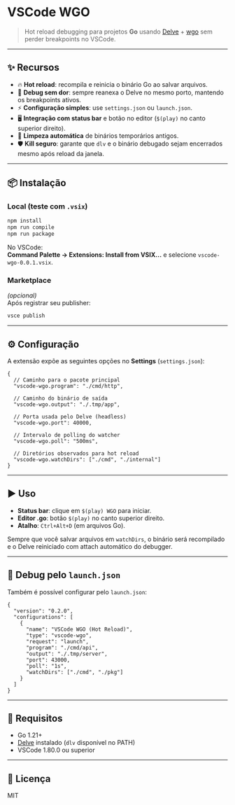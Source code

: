 # VSCode WGO

> Hot reload debugging para projetos **Go** usando [Delve](https://github.com/go-delve/delve) + [wgo](https://github.com/wgo) sem perder breakpoints no VSCode.

---

## ✨ Recursos

- 🔥 **Hot reload**: recompila e reinicia o binário Go ao salvar arquivos.  
- 🐞 **Debug sem dor**: sempre reanexa o Delve no mesmo porto, mantendo os breakpoints ativos.  
- ⚡ **Configuração simples**: use `settings.json` ou `launch.json`.  
- 🖥️ **Integração com status bar** e botão no editor (`$(play)` no canto superior direito).  
- 🧹 **Limpeza automática** de binários temporários antigos.  
- 🛡️ **Kill seguro**: garante que `dlv` e o binário debugado sejam encerrados mesmo após reload da janela.  

---

## 📦 Instalação

### Local (teste com `.vsix`)
```bash
npm install
npm run compile
npm run package
```

No VSCode:  
**Command Palette → Extensions: Install from VSIX...** e selecione `vscode-wgo-0.0.1.vsix`.

### Marketplace
*(opcional)*  
Após registrar seu publisher:
```bash
vsce publish
```

---

## ⚙️ Configuração

A extensão expõe as seguintes opções no **Settings** (`settings.json`):

```jsonc
{
  // Caminho para o pacote principal
  "vscode-wgo.program": "./cmd/http",

  // Caminho do binário de saída
  "vscode-wgo.output": "./.tmp/app",

  // Porta usada pelo Delve (headless)
  "vscode-wgo.port": 40000,

  // Intervalo de polling do watcher
  "vscode-wgo.poll": "500ms",

  // Diretórios observados para hot reload
  "vscode-wgo.watchDirs": ["./cmd", "./internal"]
}
```

---

## ▶️ Uso

- **Status bar**: clique em `$(play) WGO` para iniciar.  
- **Editor .go**: botão `$(play)` no canto superior direito.  
- **Atalho**: `Ctrl+Alt+D` (em arquivos Go).  

Sempre que você salvar arquivos em `watchDirs`, o binário será recompilado e o Delve reiniciado com attach automático do debugger.

---

## 🐞 Debug pelo `launch.json`

Também é possível configurar pelo `launch.json`:

```jsonc
{
  "version": "0.2.0",
  "configurations": [
    {
      "name": "VSCode WGO (Hot Reload)",
      "type": "vscode-wgo",
      "request": "launch",
      "program": "./cmd/api",
      "output": "./.tmp/server",
      "port": 43000,
      "poll": "1s",
      "watchDirs": ["./cmd", "./pkg"]
    }
  ]
}
```

---

## 🔨 Requisitos

- Go 1.21+  
- [Delve](https://github.com/go-delve/delve) instalado (`dlv` disponível no PATH)  
- VSCode 1.80.0 ou superior  

---

## 📜 Licença

MIT
